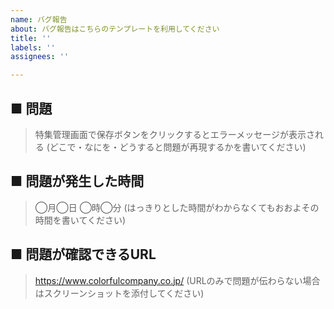 ```yaml
---
name: バグ報告
about: バグ報告はこちらのテンプレートを利用してください
title: ''
labels: ''
assignees: ''

---
```


## ■ 問題
> 特集管理画面で保存ボタンをクリックするとエラーメッセージが表示される
> (どこで・なにを・どうすると問題が再現するかを書いてください)
## ■ 問題が発生した時間
> ◯月◯日 ◯時◯分
> (はっきりとした時間がわからなくてもおおよその時間を書いてください)
## ■ 問題が確認できるURL
> https://www.colorfulcompany.co.jp/
> (URLのみで問題が伝わらない場合はスクリーンショットを添付してください)
